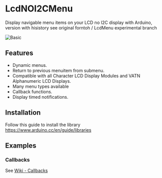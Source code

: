 # LcdNOI2CMenu

Display navigable menu items on your LCD no I2C display with Arduino, version with hisistory
see original forntoh / LcdMenu experimental branch

![Basic](https://i.imgur.com/nViET8b.gif)

## Features

- Dynamic menus.
- Return to previous menuitem from submenu.
- Compatible with all Character LCD Display Modules and VATN Alphanumeric LCD Displays.
- Many menu types available
- Callback functions.
- Display timed notifications.

## Installation

Follow this guide to install the library https://www.arduino.cc/en/guide/libraries

## Examples

### Callbacks

See [Wiki - Callbacks](https://github.com/forntoh/LcdMenu/wiki/Example-03-Callback)


